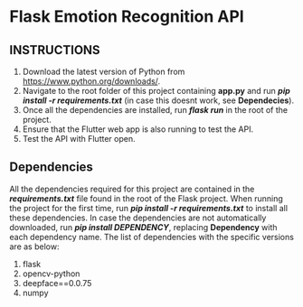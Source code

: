 # Flask Emotion Recognition API

## INSTRUCTIONS

1. Download the latest version of Python from https://www.python.org/downloads/.
2. Navigate to the root folder of this project containing **app.py** and run ***pip install -r requirements.txt*** (in case this doesnt work, see **Dependecies**).
3. Once all the dependencies are installed, run ***flask run*** in the root of the project.
4. Ensure that the Flutter web app is also running to test the API.
5. Test the API with Flutter open.

## Dependencies

All the  dependencies required for this project are contained in the ***requirements.txt*** file found in the root of the Flask project. When running the project for the first time, run ***pip install -r requirements.txt*** to install all these dependencies. In case the dependencies are not automatically downloaded, run ***pip install DEPENDENCY***, replacing **Dependency** with each dependency name. The list of dependencies with the specific versions are as below:

1. flask
2. opencv-python
3. deepface==0.0.75
4. numpy